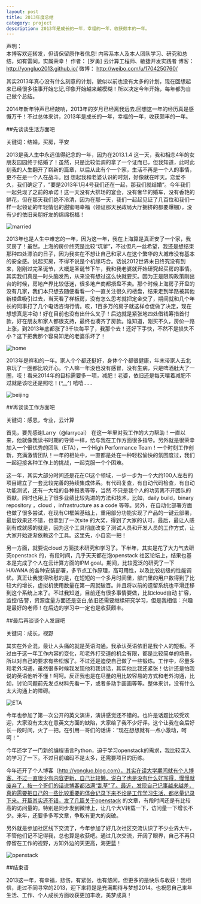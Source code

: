 ```yaml
---
layout: post
title: 2013年度总结
category: project
description: 2013年是成长的一年，幸福的一年，收获颇丰的一年。
---
```


声明：  
本博客欢迎转发，但请保留原作者信息! 内容系本人及本人团队学习、研究和总结，如有雷同，实属荣幸！
作者： [罗勇] 云计算工程师、敏捷开发实践者
博客： <http://yongluo2013.github.io/>
微博： <http://weibo.com/u/1704250760/>

其实2013年真心没有什么刻意的计划，貌似以前也没有太多的计划，现在回想起来已经很多往事开始忘记,印象开始越来越模糊！所以决定今年开始，每年都为自己做个总结。

2014年新年钟声已经敲响，2013年的岁月已经离我远去.回想这一年的经历真是感慨万千！不过总体来讲，2013年是成长的一年，幸福的一年，收获颇丰的一年。

##先谈谈生活方面吧

关键词：结婚，买房，平安

2013是我人生中永远值得纪念的一年，因为在2013.1.4 这一天，我和相恋4年的女朋友园园终于结婚了！虽然，只是比较低调的拿了一个证而已，但我知道，此时此刻我的人生翻开了崭新的篇章，以后从此有个一个家，生活不再是一个人的事情，更不在是一个人在战斗。回 想起我和老婆认识的时刻，好像就在昨天。恋爱不久，我们确定了，“要是2013年1月4号我们还在一起，那我们就结婚“。今年我们一起兑现了之前的承诺！这一天没有大排场的宴会，没有奢华的婚车，没有香艳的鲜花，但在那天我们绝不冷清，因为在那一天，我们一起起见证了几百位和我们一样一起领证的年轻情侣的甜蜜喝幸福（领证那天民政局大厅拥挤的都要爆棚），没有少的依旧亲朋好友的绵绵祝福！

![married](/images/2013-12-30-summary-for-2013/married.jpg)

2013年也是人生中难忘的一年，因为这一年，我在上海算是真正安了一个家，我买房了！虽然，上海的房价终究是比较“坑爹”，不过但凡一丝希望，我还是想结束那种四处漂泊的日子，因为我实在不想让自己和家人在这个繁华的大城市没有基本的安全感。说起买房，不得不说是个机缘巧合。话说2012世界末日终究没有到来，刚刚过完圣诞节，大概是圣诞节下午，我和我老婆就开始研究起买房的事情。其实我们真是一时头脑发热，从来没有想过这么快就要买。因为正是限购政策刚出台的时候，房地产界比较低迷，很多地产商都捂盘不卖。那个时候上海房子开盘的没有几家，我们本只想去随便看看一个一直关注很久的楼盘，结果走到半路被其他新楼盘吸引过去，当天看了样板房，没有怎么思考就把定金交了，期间就和几个年长的同事打了几个电话咨询行情。哎，1百多万的房子就这样仓促做了决定，现在想想真是冲动！好在目前也没有出什么叉子！后边就是紧张地四处借钱筹措首付款，好在朋友和家人都很支持，最终也凑齐了房款。谁知道，刚买不久，房价一路上涨，到2013年底都涨了3千块每平了，我那个去！还好下手快，不然不是损失不小？这下把我那个容易知足的老婆乐坏了！

![home](/images/2013-12-30-summary-for-2013/home.jpg)

2013年是祥和的一年。家人个个都还挺好，身体个个都很健康，年末带家人去北京玩了一圈都比较开心。个人嘛一年没也没有感冒，没有生病，只是啤酒肚大了一圈，哎！看来2014年的目标需要多一项，减肥！老婆，依旧还是每天嚷着减肥不过就是该吃还是照吃！(*^__^*) 嘻嘻……

![beijing](/images/2013-12-30-summary-for-2013/beijing.jpeg)

##再谈谈工作方面吧

关键词：感恩，专业，云计算

首先，要先感谢Larry（@larrycai） 在这一年里对我工作的大力帮助！一直以来，他就像我读书时期的导师一样，给与我在工作方面很多指导。另外就是很荣幸加入一个很优秀的团队（ETA），一个High Performance Team！一个时刻工作创新，充满激情团队！一年的相处中，一直都是处在一种轻松愉快的氛围度过，我们一起迎接各种工作上的挑战，一起克服一个个困难。


这一年，其实大部分时间还是花在CI这个领域，一步一步为一个大约100人左右的项目建立了一套比较完善的持续集成体系。有代码复查，有自动代码检查，有自动功能测试，还有一大堆的各种报表等等，当然 不只是我个人的功劳离不开团队的贡献。同时也用上了很多业绩比较先进的方法和技术，比如，daily build，binary repository ，cloud ，infrastructure as a code 等等。另外，在自动化部署方面也做了很多尝试，在现有CI框架基础上，重用部分功能实现了产品的一键云部署，最后效果还不错，也拿到了一次site 的大奖，得到了大家的认可，最后，最让人感到有成就感的就是，因为这个工具彻底改变了测试人员和开发人员的工作方式，让大家开始逐渐依赖这个工具。这里先，小自恋一把！

另一方面，就要说cloud 方面技术研究和学习了。下半年，其实是花了大力气去研究openstack 的，有段时间，几乎天天都在泡openstack 社区论坛上，结果也基本是完成了个人在云计算方面的IPM goal。期间，比较宽泛的研究了一下HAVANA 的各种安装部署，多节点工作原理，高可用性，以及比较初级的性能调优。真正让我觉得欣慰的是，在短短的一个多月时间里，部门里的用户数得到了比较大的增长，虚拟机使用数量在第一周就破百。并且将以前的遗留系统也平滑迁移到这个系统上来了。不过我知道，目前还有很多事情要做，比如cloud自动 扩容，监控/告警，资源度量方面还是空白,依旧还需要继续研究学习，但是我相信：兴趣是最好的老师！在后边的学习中一定也是收获颇丰。

##最后再谈谈个人发展吧

关键词：成长，视野

其实在外企混，最让人头痛的就是英语沟通。我承认英语依旧是我个人的短板。不过由于这一年工作内容的变化，和老外打交道的机会有限，都是比较简单的场景，所以对自己的要求有些松懈了。不过还是迫使自己做了一些锻炼。工作中，尽量多和老外沟通，虽然很多时候我发现他和我讲话，其实他比我还紧张！估计还是怕我说的英语他听不懂！呵呵。反正我也是在尽量的用比较容易的方式和老外沟通，比如，讨论问题前先发点材料先看一下，或者多动手画画等等。整体来讲，没有什么太大沟通上的障碍。

![ETA](/images/2013-12-30-summary-for-2013/eta.jpg)

今年也参加了第一次公开的英文演讲，演讲感觉还不错的。也许是话题比较受欢迎，大家没有太太在意英文方面的缺陷，大家给了我不少好评。这个让我在会后好长一段时间，火了一把。在引用一哥们的话讲：”现在想想就有一点小激动，呵呵！“

今年还学了一门新的编程语言Python，迫于学习openstack的需求，我比较深入的学习了一下。不过目前编码不是太多，还需要项目的历练。

今年还开了个人博客（http://yongluo.blog.com），其实在读大学期间就有个人博客，不过一直很少有内容更新，自己比较懒，说白了也是没有什么好写得，慢慢就废弃了，按一个哥们的话说博客都沾满“乱草”了。最近，发现自己记事越来越差，真的需要把自己的一些比较重要的体会记录下来不论是工作学习生活，都尽量记录下来。开篇其实还不错，发了几篇关于openstack 的文章，有段时间还是有比较高的访问量的。特别是同步发到微博上，让几个大V转载一下，访问量一下增长不少。来年，还要多多写文章，争取有更大的突破。

另外就是参加社区线下交流了，今年参加了好几次社区交流认识了不少业界大牛，不管他们记不记得我，总也算是收获吧。通过几次交流，开阔了眼界，自己不再只停留在工作的视野，方知外边的天更高，海更蓝！

![openstack](/images/2013-12-30-summary-for-2013/openstack.jpg)

##结束语

2013这一年，有幸福，悲伤，有紧张，也有悠闲，但更多的是快乐与收获！我相信，走过不同寻常的2013，迎下来将是是充满期待与梦想2014。也祝愿自己来年生活、工作、个人成长方面收获更加丰收，美梦成真！
  

